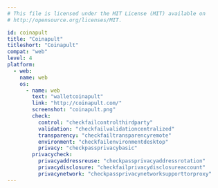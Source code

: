```yaml
---
# This file is licensed under the MIT License (MIT) available on
# http://opensource.org/licenses/MIT.

id: coinapult
title: "Coinapult"
titleshort: "Coinapult"
compat: "web"
level: 4
platform:
  - web:
    name: web
    os:
      - name: web
        text: "walletcoinapult"
        link: "http://coinapult.com/"
        screenshot: "coinapult.png"
        check:
          control: "checkfailcontrolthirdparty"
          validation: "checkfailvalidationcentralized"
          transparency: "checkfailtransparencyremote"
          environment: "checkfailenvironmentdesktop"
          privacy: "checkpassprivacybasic"
        privacycheck:
          privacyaddressreuse: "checkpassprivacyaddressrotation"
          privacydisclosure: "checkfailprivacydisclosureaccount"
          privacynetwork: "checkpassprivacynetworksupporttorproxy"
---
```

